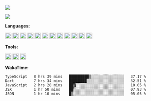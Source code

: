 <!--
**virzs/virzs** is a ✨ _special_ ✨ repository because its `README.md` (this file) appears on your GitHub profile.

Here are some ideas to get you started:

- 🔭 I’m currently working on ...
- 🌱 I’m currently learning ...
- 👯 I’m looking to collaborate on ...
- 🤔 I’m looking for help with ...
- 💬 Ask me about ...
- 📫 How to reach me: ...
- 😄 Pronouns: ...
- ⚡ Fun fact: ...
-->
![](https://github-readme-stats.vercel.app/api?username=virzs&show_icons=true)

![](https://github-readme-stats.vercel.app/api/wakatime?username=virzs)

**Languages:**

<code><img height="20" src="https://simpleicons.org/icons/vue-dot-js.svg" alt="vuejs"></code>
<code><img height="20" src="https://simpleicons.org/icons/react.svg" alt="react"></code>
<code><img height="20" src="https://simpleicons.org/icons/javascript.svg" alt="javascript"></code>
<code><img height="20" src="https://simpleicons.org/icons/typescript.svg" alt="typescript"></code>
<code><img height="20" src="https://simpleicons.org/icons/json.svg" alt="json"></code>
<code><img height="20" src="https://simpleicons.org/icons/dart.svg" alt="dart"></code>
<code><img height="20" src="https://simpleicons.org/icons/flutter.svg" alt="flutter"></code>
<code><img height="20" src="https://simpleicons.org/icons/markdown.svg" alt="markdown"></code>
<code><img height="20" src="https://simpleicons.org/icons/node-dot-js.svg" alt="nodejs"></code>
<code><img height="20" src="https://simpleicons.org/icons/nestjs.svg" alt="nestjs"></code>
<code><img height="20" src="https://simpleicons.org/icons/mysql.svg" alt="mysql"></code>
<code><img height="20" src="https://simpleicons.org/icons/mongodb.svg" alt="mongodb"></code>

**Tools:**

<code><img height="20" src="https://simpleicons.org/icons/visualstudiocode.svg" alt="vs code"></code>
<code><img height="20" src="https://simpleicons.org/icons/webstorm.svg" alt="webstorm"></code>
<code><img height="20" src="https://simpleicons.org/icons/androidstudio.svg" alt="android studio"></code>

**WakaTime:**

  <!--START_SECTION:waka-->
```text
TypeScript   8 hrs 39 mins   █████████▒░░░░░░░░░░░░░░░   37.17 % 
Dart         7 hrs 34 mins   ████████░░░░░░░░░░░░░░░░░   32.51 % 
JavaScript   2 hrs 20 mins   ██▓░░░░░░░░░░░░░░░░░░░░░░   10.05 % 
JSX          1 hr 50 mins    ██░░░░░░░░░░░░░░░░░░░░░░░   07.93 % 
JSON         1 hr 10 mins    █▒░░░░░░░░░░░░░░░░░░░░░░░   05.05 % 
```
<!--END_SECTION:waka-->
